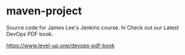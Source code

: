 # maven-project
Source code for James Lee's Jenkins course.
hi
Check out our Latest DevOps PDF book.

https://www.level-up.one/devops-pdf-book
